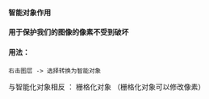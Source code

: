 #### 智能对象作用

#### 用于保护我们的图像的像素不受到破坏



#### 用法：

```
右击图层 -> 选择转换为智能对象
```



与智能化对象相反 ： 栅格化对象 （栅格化对象可以修改像素）